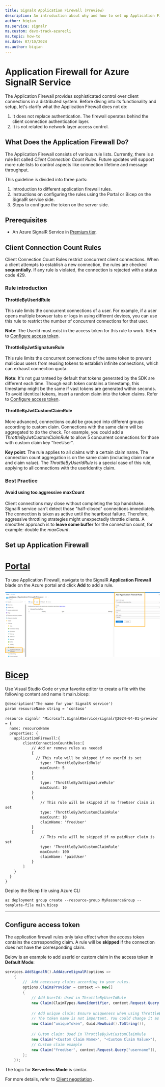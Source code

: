 ```yaml
---
title: SignalR Application Firewall (Preview)
description: An introduction about why and how to set up Application Firewall for Azure SignalR service
author: biqian
ms.service: signalr
ms.custom: devx-track-azurecli
ms.topic: how-to
ms.date: 07/10/2024
ms.author: biqian
---
```

# Application Firewall for Azure SignalR Service

The Application Firewall provides sophisticated control over client connections in a distributed system. Before diving into its functionality and setup, let's clarify what the Application Firewall does not do:

1. It does not replace authentication. The firewall operates behind the client connection authentication layer.
2. It is not related to network layer access control.

## What Does the Application Firewall Do?

The Application Firewall consists of various rule lists. Currently, there is a rule list called *Client Connection Count Rules*. Future updates will support more rule lists to control aspects like connection lifetime and message throughput.

This guideline is divided into three parts:
1. Introduction to different application firewall rules.
2. Instructions on configuring the rules using the Portal or Bicep on the SignalR service side.
3. Steps to configure the token on the server side.

## Prerequisites

* An Azure SignalR Service in [Premium tier](https://azure.microsoft.com/pricing/details/signalr-service/).

## Client Connection Count Rules
Client Connection Count Rules restrict concurrent client connections. When a client attempts to establish a new connection, the rules are checked **sequentially**. If any rule is violated, the connection is rejected with a status code 429.

### Rule introduction

   #### ThrottleByUserIdRule
   This rule limits the concurrent connections of a user. For example, if a user opens multiple browser tabs or logs in using different devices, you can use this rule to restrict the number of concurrent connections for that user.

   **Note:** The UserId must exist in the access token for this rule to work. Refer to [Configure access token](#configure-access-token).

   
   #### ThrottleByJwtSignatureRule
   This rule limits the concurrent connections of the same token to prevent malicious users from reusing tokens to establish infinite connections, which can exhaust connection quota.

   **Note:** It's not guaranteed by default that tokens generated by the SDK are different each time. Though each token contains a timestamp, this timestamp might be the same if vast tokens are generated within seconds. To avoid identical tokens, insert a random claim into the token claims.  Refer to [Configure access token](#configure-access-token).


   #### ThrottleByJwtCustomClaimRule

   More advanced, connections could be grouped into different groups according to custom claim. Connections with the same claim will be aggregated to do the check.  For example, you could add a *ThrottleByJwtCustomClaimRule* to allow 5 concurrent connections for those with custom claim key "freeUser".

   **Key point**: The rule applies to all claims with a certain claim name. The connection count aggregation is on the same claim (including claim name and claim value). The *ThrottleByUserIdRule* is a special case of this rule, applying to all connections with the userIdentity claim.
   


 ### Best Practice
  #### Avoid using too aggressive maxCount

  Client connections may close without completing the tcp handshake. SignalR service can't detect those "half-closed" connections immediately. The connection is taken as active until the heartbeat failure. Therefore, aggressive throttling strategies might unexpectedly throttle clients. A smoother approach is to **leave some buffer** for the connection count, for example: double the *maxCount*.



## Set up Application Firewall 

# [Portal](#tab/Portal)
To use Application Firewall, navigate to the SignalR **Application Firewall** blade on the Azure portal and click **Add** to add a rule. 

![Screenshot of adding application firewall rules for Azure SignalR on Portal.](./media/signalr-howto-config-application-firewall/signalr-add-application-firewall-rule.png "Add rule")

# [Bicep](#tab/Bicep)

Use Visual Studio Code or your favorite editor to create a file with the following content and name it main.bicep:

```bicep
@description('The name for your SignalR service')
param resourceName string = 'contoso'

resource signalr 'Microsoft.SignalRService/signalr@2024-04-01-preview' = {
  name: resourceName
  properties: {
    applicationFirewall:{
        clientConnectionCountRules:[
            // Add or remove rules as needed
            {
              // This rule will be skipped if no userId is set
                type: 'ThrottleByUserIdRule'
                maxCount: 5
            }
            {
                type: 'ThrottleByJwtSignatureRule'
                maxCount: 10
            }
            {
                // This rule will be skipped if no freeUser claim is set
                type: 'ThrottleByJwtCustomClaimRule'
                maxCount: 10
                claimName: 'freeUser'
            }
            {
                // This rule will be skipped if no paidUser claim is set
                type: 'ThrottleByJwtCustomClaimRule'  
                maxCount: 100
                claimName: 'paidUser'
            }
        ]
    }
  }
}

```

Deploy the Bicep file using Azure CLI 
   ```azurecli
   az deployment group create --resource-group MyResourceGroup --template-file main.bicep
   ```

----



## Configure access token
The application firewall rules only take effect when the access token contains the corresponding claim. A rule will be **skipped** if the connection does not have the corresponding claim. 

Below is an example to add userId or custom claim in the access token in **Default Mode**:

```cs
services.AddSignalR().AddAzureSignalR(options =>
    {
        //  Add necessary claims according to your rules.
        options.ClaimsProvider = context => new[]
        {
            // Add UserId: Used in ThrottleByUserIdRule
            new Claim(ClaimTypes.NameIdentifier, context.Request.Query["username"]),

            // Add unique claim: Ensure uniqueness when using ThrottleByJwtSignatureRule. 
            // The token name is not important. You could change it as you like.
            new Claim("uniqueToken", Guid.NewGuid().ToString()),
           
            // Cutom claim: Used in ThrottleByJwtCustomClaimRule
            new Claim("<Custom Claim Name>", "<Custom Claim Value>"),
            // Custom claim example
            new Claim("freeUser", context.Request.Query["username"]),
        };
    });
```
The logic for **Serverless Mode** is similar.

For more details, refer to [Client negotiation](signalr-concept-client-negotiation.md#What-can-you-do-during-negotiation) .  





